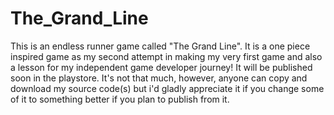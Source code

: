 # The_Grand_Line
This is an endless runner game called "The Grand Line". It is a one piece inspired game as my second attempt in making my very first game and also a lesson for my independent game developer journey!
It will be published soon in the playstore. It's not that much, however, anyone can copy and download my source code(s) but i'd gladly appreciate it if you change some of it to something better if you plan to publish from it. 
